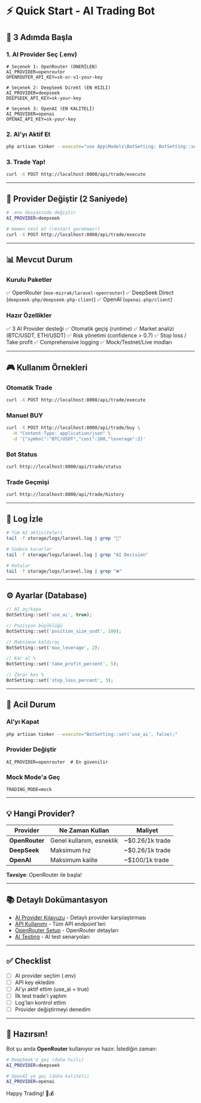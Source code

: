 # ⚡ Quick Start - AI Trading Bot

## 🎯 3 Adımda Başla

### 1. AI Provider Seç (.env)

```env
# Seçenek 1: OpenRouter (ÖNERİLEN)
AI_PROVIDER=openrouter
OPENROUTER_API_KEY=sk-or-v1-your-key

# Seçenek 2: DeepSeek Direkt (EN HIZLI)
AI_PROVIDER=deepseek
DEEPSEEK_API_KEY=sk-your-key

# Seçenek 3: OpenAI (EN KALİTELİ)
AI_PROVIDER=openai
OPENAI_API_KEY=sk-your-key
```

### 2. AI'yı Aktif Et

```bash
php artisan tinker --execute="use App\Models\BotSetting; BotSetting::set('use_ai', true); echo 'AI enabled';"
```

### 3. Trade Yap!

```bash
curl -X POST http://localhost:8000/api/trade/execute
```

---

## 🔄 Provider Değiştir (2 Saniyede)

```bash
# .env dosyasında değiştir
AI_PROVIDER=deepseek

# Hemen test et (restart gerekmez!)
curl -X POST http://localhost:8000/api/trade/execute
```

---

## 📊 Mevcut Durum

### Kurulu Paketler
✅ OpenRouter (`moe-mizrak/laravel-openrouter`)
✅ DeepSeek Direct (`deepseek-php/deepseek-php-client`)
✅ OpenAI (`openai-php/client`)

### Hazır Özellikler
✅ 3 AI Provider desteği
✅ Otomatik geçiş (runtime)
✅ Market analizi (BTC/USDT, ETH/USDT)
✅ Risk yönetimi (confidence > 0.7)
✅ Stop loss / Take profit
✅ Comprehensive logging
✅ Mock/Testnet/Live modları

---

## 🎮 Kullanım Örnekleri

### Otomatik Trade
```bash
curl -X POST http://localhost:8000/api/trade/execute
```

### Manuel BUY
```bash
curl -X POST http://localhost:8000/api/trade/buy \
  -H "Content-Type: application/json" \
  -d '{"symbol":"BTC/USDT","cost":100,"leverage":2}'
```

### Bot Status
```bash
curl http://localhost:8000/api/trade/status
```

### Trade Geçmişi
```bash
curl http://localhost:8000/api/trade/history
```

---

## 📝 Log İzle

```bash
# Tüm AI aktiviteleri
tail -f storage/logs/laravel.log | grep "🤖"

# Sadece kararlar
tail -f storage/logs/laravel.log | grep "AI Decision"

# Hatalar
tail -f storage/logs/laravel.log | grep "❌"
```

---

## ⚙️ Ayarlar (Database)

```php
// AI aç/kapa
BotSetting::set('use_ai', true);

// Pozisyon büyüklüğü
BotSetting::set('position_size_usdt', 100);

// Maksimum kaldıraç
BotSetting::set('max_leverage', 2);

// Kar al %
BotSetting::set('take_profit_percent', 5);

// Zarar kes %
BotSetting::set('stop_loss_percent', 3);
```

---

## 🚨 Acil Durum

### AI'yı Kapat
```bash
php artisan tinker --execute="BotSetting::set('use_ai', false);"
```

### Provider Değiştir
```env
AI_PROVIDER=openrouter  # En güvenilir
```

### Mock Mode'a Geç
```env
TRADING_MODE=mock
```

---

## 💡 Hangi Provider?

| Provider | Ne Zaman Kullan | Maliyet |
|----------|-----------------|---------|
| **OpenRouter** | Genel kullanım, esneklik | ~$0.26/1k trade |
| **DeepSeek** | Maksimum hız | ~$0.26/1k trade |
| **OpenAI** | Maksimum kalite | ~$100/1k trade |

**Tavsiye**: OpenRouter ile başla!

---

## 📚 Detaylı Dokümantasyon

- [AI Provider Kılavuzu](AI_PROVIDER_GUIDE.md) - Detaylı provider karşılaştırması
- [API Kullanımı](API_USAGE.md) - Tüm API endpoint'leri
- [OpenRouter Setup](OPENROUTER_SETUP.md) - OpenRouter detayları
- [AI Testing](TEST_AI_TRADING.md) - AI test senaryoları

---

## ✅ Checklist

- [ ] AI provider seçtim (.env)
- [ ] API key ekledim
- [ ] AI'yı aktif ettim (use_ai = true)
- [ ] İlk test trade'i yaptım
- [ ] Log'ları kontrol ettim
- [ ] Provider değiştirmeyi denedim

---

## 🎉 Hazırsın!

Bot şu anda **OpenRouter** kullanıyor ve hazır. İstediğin zaman:

```bash
# DeepSeek'e geç (daha hızlı)
AI_PROVIDER=deepseek

# OpenAI'ye geç (daha kaliteli)
AI_PROVIDER=openai
```

Happy Trading! 🚀💰
